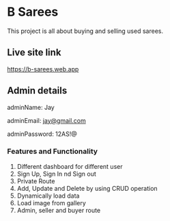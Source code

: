 # B Sarees

This project is all about buying and selling used sarees.

## Live site link

https://b-sarees.web.app

## Admin details

adminName: Jay

adminEmail: jay@gmail.com

adminPassword: 12AS!@

### Features and Functionality

1. Different dashboard for different user
2. Sign Up, Sign In nd Sign out
3. Private Route
4. Add, Update and Delete by using CRUD operation
5. Dynamically load data
6. Load image from gallery
7. Admin, seller and buyer route